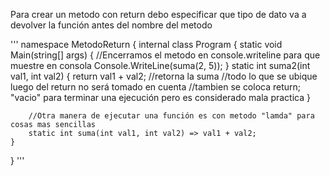 <p>
Para crear un metodo con return debo especificar que tipo de dato
va a devolver la función antes del nombre del metodo
</p>
'''
namespace MetodoReturn
{
    internal class Program
    {
        static void Main(string[] args)
        {            
            //Encerramos el metodo en console.writeline para que muestre en consola
            Console.WriteLine(suma(2, 5)); 
        } 
        static int suma2(int val1, int val2)
        {
            return val1 + val2; //retorna la suma
            //todo lo que se ubique luego del return no será tomado en cuenta
            //tambien se coloca return; "vacio" para terminar una ejecución pero es considerado mala practica
        }

        //Otra manera de ejecutar una función es con metodo "lamda" para cosas mas sencillas
        static int suma(int val1, int val2) => val1 + val2;
    }

}
'''
